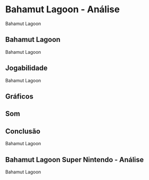 ---
---

# Bahamut Lagoon - Análise

Bahamut Lagoon

## Bahamut Lagoon

Bahamut Lagoon

## Jogabilidade

Bahamut Lagoon

## Gráficos


## Som

## Conclusão

Bahamut Lagoon

## Bahamut Lagoon Super Nintendo - Análise

Bahamut Lagoon
